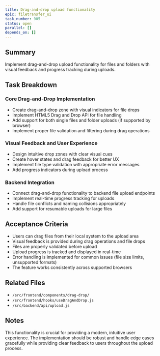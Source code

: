 ```yaml
---
title: Drag-and-drop upload functionality
epic: filetransfer_ui
task_number: 005
status: open
parallel: []
depends_on: []
---
```


## Summary

Implement drag-and-drop upload functionality for files and folders with visual feedback and progress tracking during uploads.

## Task Breakdown

### Core Drag-and-Drop Implementation
- Create drag-and-drop zone with visual indicators for file drops
- Implement HTML5 Drag and Drop API for file handling
- Add support for both single files and folder uploads (if supported by browser)
- Implement proper file validation and filtering during drag operations

### Visual Feedback and User Experience
- Design intuitive drop zones with clear visual cues
- Create hover states and drag feedback for better UX
- Implement file type validation with appropriate error messages
- Add progress indicators during upload process

### Backend Integration
- Connect drag-and-drop functionality to backend file upload endpoints
- Implement real-time progress tracking for uploads
- Handle file conflicts and naming collisions appropriately
- Add support for resumable uploads for large files

## Acceptance Criteria

- Users can drag files from their local system to the upload area
- Visual feedback is provided during drag operations and file drops
- Files are properly validated before upload
- Upload progress is tracked and displayed in real-time
- Error handling is implemented for common issues (file size limits, unsupported formats)
- The feature works consistently across supported browsers

## Related Files

- `/src/frontend/components/drag-drop/`
- `/src/frontend/hooks/useDragAndDrop.js`
- `/src/backend/api/upload.js`

## Notes

This functionality is crucial for providing a modern, intuitive user experience. The implementation should be robust and handle edge cases gracefully while providing clear feedback to users throughout the upload process.
